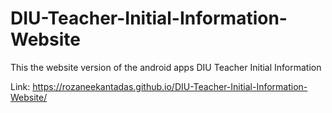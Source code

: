 # DIU-Teacher-Initial-Information-Website
This the website version of the android apps DIU Teacher Initial Information

Link: https://rozaneekantadas.github.io/DIU-Teacher-Initial-Information-Website/ 
